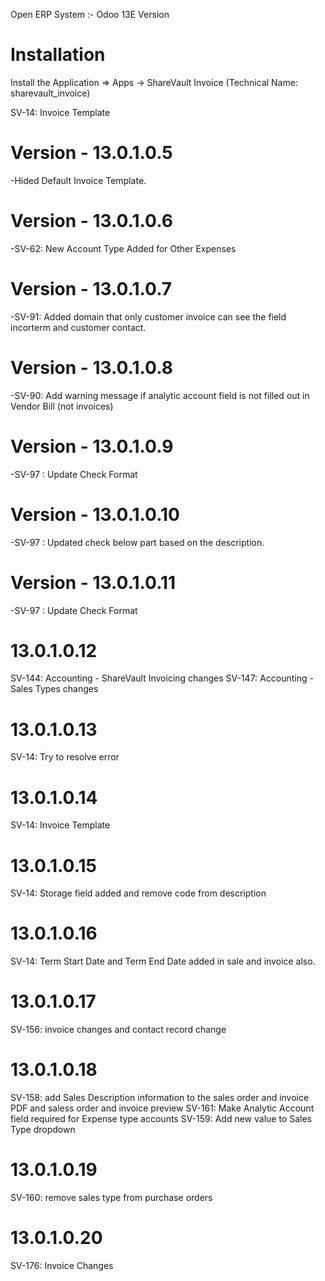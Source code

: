 Open ERP System :- Odoo 13E Version 

Installation 
============
Install the Application => Apps -> ShareVault Invoice (Technical Name: sharevault_invoice)

SV-14: Invoice Template
    

Version - 13.0.1.0.5
=======================
-Hided Default Invoice Template.

Version - 13.0.1.0.6
=======================
-SV-62: New Account Type Added for Other Expenses

Version - 13.0.1.0.7
=======================
-SV-91: Added domain that only customer invoice can see the field incorterm and customer contact.

Version - 13.0.1.0.8
=======================
-SV-90: Add warning message if analytic account field is not filled out in Vendor Bill (not invoices)

Version - 13.0.1.0.9
=======================
-SV-97 : Update Check Format

Version - 13.0.1.0.10
======================
-SV-97 : Updated check below part based on the description.

Version - 13.0.1.0.11
======================
-SV-97 : Update Check Format

13.0.1.0.12
===========
SV-144: Accounting - ShareVault Invoicing changes
SV-147: Accounting - Sales Types changes

13.0.1.0.13
===========
SV-14: Try to resolve error

13.0.1.0.14
===========
SV-14: Invoice Template

13.0.1.0.15
===========
SV-14: Storage field added and remove code from description

13.0.1.0.16
===========
SV-14: Term Start Date and Term End Date added in sale and invoice also.

13.0.1.0.17
===========
SV-156: invoice changes and contact record change

13.0.1.0.18
===========
SV-158: add Sales Description information to the sales order and invoice PDF and saless order and invoice preview
SV-161: Make Analytic Account field required for Expense type accounts
SV-159: Add new value to Sales Type dropdown

13.0.1.0.19
===========
SV-160: remove sales type from purchase orders

13.0.1.0.20
===========
SV-176: Invoice Changes
